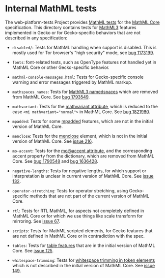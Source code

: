 # Internal MathML tests

The web-platform-tests Project provides [MathML tests](https://github.com/web-platform-tests/wpt/tree/master/mathml/)
for the [MathML Core](https://w3c.github.io/mathml-core/) specification. This
directory contains tests for [MathML3](https://www.w3.org/TR/MathML3/) features
implemented in Gecko or for Gecko-specific behaviors that are not described in
any specification:

- `disabled/`: Tests for MathML handling when support is disabled. This is
  mostly used for Tor browser's "high security" mode, see
  [bug 1173199](https://bugzilla.mozilla.org/1173199).

- `fonts`: font-related tests, such as OpenType features not handled yet in
  MathML Core or other Gecko-specific behavior.

- `mathml-console-messages.html`: Tests for Gecko-specific console warning and
  error messages triggered by MathML markup.

- `mathspaces_names`: Tests for
  [MathML3 namedspaces](https://www.w3.org/TR/MathML3/chapter2.html#type.namedspace)
  which are removed from MathML Core. See
  [bug 1793549](https://bugzilla.mozilla.org/1173199).

- `mathvariant`: Tests for the
   [mathvariant attribute](https://www.w3.org/TR/MathML3/chapter3.html#presm.commatt),
   which is reduced to the case `<mi mathvariant="normal">` in MathML
   Core. See [bug 1821980](https://bugzilla.mozilla.org/1821980).

- `mpadded`: Tests for some
   [mpadded](https://www.w3.org/TR/MathML3/chapter3.html#presm.mpadded)
   features, which are not in the initial version of MathML Core.

- `menclose`: Tests for the
   [menclose](https://www.w3.org/TR/MathML3/chapter3.html#presm.menclose)
   element, which is not in the initial version of MathML Core.
   See [issue 216](https://github.com/w3c/mathml/issues/216).

- `mo-accent`: Tests for the
   [mo@accent attribute](https://www.w3.org/TR/MathML3/chapter3.html#presm.mo.dict.attrs),
   and the corresponding accent property from the dictionary,
   which are removed from MathML Core.
   See [bug 1790548](https://bugzilla.mozilla.org/1790548)
   and [bug 1636428](https://bugzilla.mozilla.org/1636428).

- `negative-lengths`: Tests for negative lengths, for which support or
   interpretation is unclear in current version of MathML Core.
   See [issue 132](https://github.com/w3c/mathml-core/issues/132).

- `operator-stretching`: Tests for operator stretching, using Gecko-specific
   methods that are not part of the current version of MathML Core.

- `rtl`: Tests for RTL MathML, for aspects not completely defined in
   MathML Core or for which we use things like scale transform for
   mirroring.
   See [issue 67](https://github.com/w3c/mathml-core/issues/67).

- `scripts`: Tests for MathML scripted elements, for Gecko features
   that are not defined in MathML Core or in contradiction with the spec.

- `tables`: Tests for
   [table features](https://www.w3.org/TR/MathML3/chapter3.html#presm.tabmat)
   that are in the initial version of MathML Core.
   See [issue 125](https://github.com/w3c/mathml-core/issues/125).

- `whitespace-trimming`: Tests for
   [whitespace trimming in token elements](https://www.w3.org/TR/MathML3/chapter2.html#fund.collapse)
   which is not described in the initial version of MathML Core.
   See [issue 149](https://github.com/w3c/mathml-core/issues/149).
